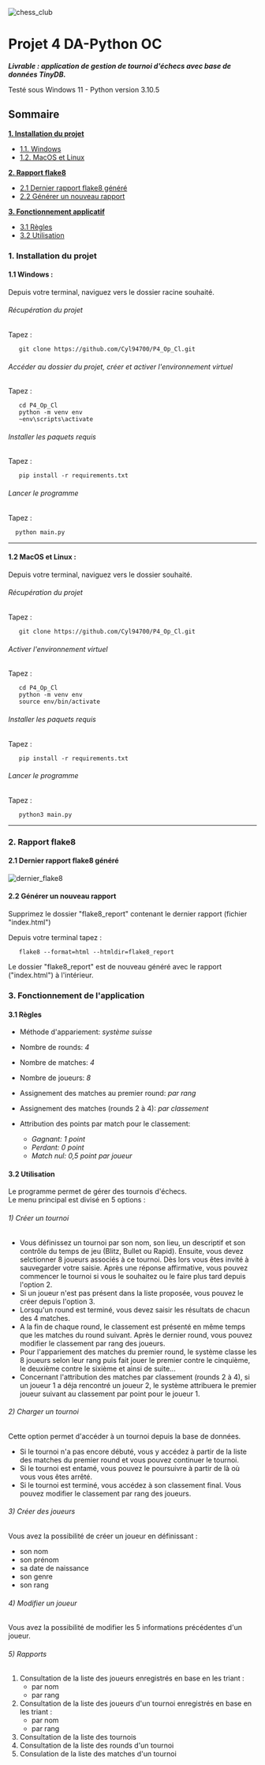 ![chess_club](Images/chess_club.png)

# Projet 4 DA-Python OC
***Livrable : application de gestion de tournoi d'échecs avec base de données TinyDB.***

Testé sous Windows 11 - Python version 3.10.5


## Sommaire

**[1. Installation du projet](#heading--1)**
  * [1.1. Windows](#heading--1-1)
  * [1.2. MacOS et Linux](#heading--1-2)
   
**[2. Rapport flake8](#heading--2)**
  * [2.1 Dernier rapport flake8 généré](#heading--2-1)
  * [2.2 Générer un nouveau rapport](#heading--2-2)

**[3. Fonctionnement applicatif](#heading--3)**
  * [3.1 Règles](#heading--3-1)
  * [3.2 Utilisation](#heading--3-2)
      
       

<div id="heading--1"/>

### 1. Installation du projet

<div id="heading--1-1"/>

#### 1.1 Windows :
   Depuis votre terminal, naviguez vers le dossier racine souhaité.

###### Récupération du projet
   Tapez :    

       git clone https://github.com/Cyl94700/P4_Op_Cl.git

###### Accéder au dossier du projet, créer et activer l'environnement virtuel
   Tapez :

       cd P4_Op_Cl
       python -m venv env 
       ~env\scripts\activate
    
###### Installer les paquets requis
   Tapez :

       pip install -r requirements.txt

###### Lancer le programme
   Tapez :

      python main.py


<div id="heading--1-2"/>

---------

####  1.2 MacOS et Linux :
   Depuis votre terminal, naviguez vers le dossier souhaité.

###### Récupération du projet
   Tapez :

       git clone https://github.com/Cyl94700/P4_Op_Cl.git

###### Activer l'environnement virtuel
   Tapez :

       cd P4_Op_Cl
       python -m venv env 
       source env/bin/activate
    
###### Installer les paquets requis
   Tapez :

       pip install -r requirements.txt

###### Lancer le programme
   Tapez :

       python3 main.py


----------
<div id="heading--2"/>


### 2. Rapport flake8

<div id="heading--2-1"/>

#### 2.1 Dernier rapport flake8 généré
![dernier_flake8](Images/dernier_flake8.png)

<div id="heading--2-2"/>

#### 2.2 Générer un nouveau rapport
   Supprimez le dossier "flake8_report" contenant le dernier rapport (fichier "index.html")

   Depuis votre terminal tapez :

       flake8 --format=html --htmldir=flake8_report

Le dossier "flake8_report" est de nouveau généré avec le rapport   ("index.html") à l'intérieur.



<div id="heading--3"/>

### 3. Fonctionnement de l'application

<div id="heading--3-1"/>

#### 3.1 Règles

- Méthode d'appariement: *système suisse* 
- Nombre de rounds: *4*  
- Nombre de matches: *4*  
- Nombre de joueurs: *8*  
- Assignement des matches au premier round: *par rang*  
- Assignement des matches (rounds 2 à 4): *par classement*
- Attribution des points par match pour le classement:

   - *Gagnant: 1 point*  
   - *Perdant: 0 point*
   - *Match nul: 0,5 point par joueur*

<div id="heading--3-2"/>

#### 3.2 Utilisation
Le programme permet de gérer des tournois d'échecs.  
Le menu principal est divisé en 5 options :
###### 1) Créer un tournoi
- Vous définissez un tournoi par son nom, son lieu, un descriptif et son contrôle du temps de jeu (Blitz, Bullet ou Rapid). Ensuite, vous devez selctionner 8 joueurs associés à ce tournoi. Dès lors vous êtes invité à sauvegarder votre saisie. Après une réponse affirmative, vous pouvez commencer le tournoi si vous le souhaitez ou le faire plus tard depuis l'option 2.
- Si un joueur n'est pas présent dans la liste proposée, vous pouvez le créer depuis l'option 3.
- Lorsqu'un round est terminé, vous devez saisir les résultats de chacun des 4 matches.
- A la fin de chaque round, le classement est présenté en même temps que les matches du round suivant. Après le dernier round, vous pouvez modifier le classement par rang des joueurs.
- Pour l'appariement des matches du premier round, le système classe les 8 joueurs selon leur rang puis fait jouer le premier contre le cinquième, le deuxième contre le sixième et ainsi de suite...
- Concernant l'attribution des matches par classement (rounds 2 à 4), si un joueur 1 a déja rencontré un joueur 2, le système attribuera le premier joueur suivant au classement par point pour le joueur 1.
###### 2) Charger un tournoi
Cette option permet d'accéder à un tournoi depuis la base de données.
- Si le tournoi n'a pas encore débuté, vous y accédez à partir de la liste des matches du premier round et vous pouvez continuer le tournoi. 
- Si le tournoi est entamé, vous pouvez le poursuivre à partir de là où vous vous êtes arrêté.
- Si le tournoi est terminé, vous accédez à son classement final. Vous pouvez modifier le classement par rang des joueurs.
###### 3) Créer des joueurs
Vous avez la possibilité de créer un joueur en définissant :  
  - son nom
  - son prénom
  - sa date de naissance
  - son genre 
  - son rang
  
###### 4) Modifier un joueur
Vous avez la possibilité de modifier les 5 informations précédentes d'un joueur.
###### 5) Rapports
1. Consultation de la liste des joueurs enregistrés en base en les triant :
      - par nom
      - par rang
2. Consultation de la liste des joueurs d'un tournoi enregistrés en base en les triant :
      - par nom
      - par rang
3. Consultation de la liste des tournois
4. Consultation de la liste des rounds d'un tournoi
5. Consulation de la liste des matches d'un tournoi
